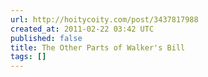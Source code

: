 ```yaml
---
url: http://hoitycoity.com/post/3437817988
created_at: 2011-02-22 03:42 UTC
published: false
title: The Other Parts of Walker's Bill
tags: []
---
```



